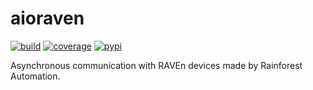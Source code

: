 aioraven
========

[![build](https://img.shields.io/github/actions/workflow/status/cottsay/aioraven/ci.yaml?branch=main&event=push)](https://github.com/cottsay/aioraven/actions/workflows/ci.yaml?query=branch%3Amain+event%3Apush)
[![coverage](https://img.shields.io/codecov/c/github/cottsay/aioraven/main)](https://app.codecov.io/gh/cottsay/aioraven/branch/main)
[![pypi](https://img.shields.io/pypi/v/aioraven)](https://pypi.org/project/aioraven/)

Asynchronous communication with RAVEn devices made by Rainforest Automation.
